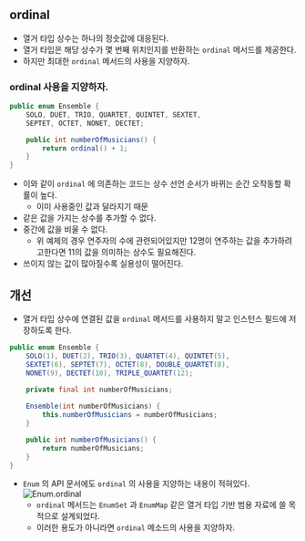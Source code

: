 ## ordinal
- 열거 타입 상수는 하나의 정숫값에 대응된다.
- 열거 타입은 해당 상수가 몇 번째 위치인지를 반환하는 `ordinal` 메서드를 제공한다.
- 하지만 최대한 `ordinal` 메서드의 사용을 지양하자.

### ordinal 사용을 지양하자.
```java
public enum Ensemble {
    SOLO, DUET, TRIO, QUARTET, QUINTET, SEXTET, 
    SEPTET, OCTET, NONET, DECTET;

    public int numberOfMusicians() {
        return ordinal() + 1;
    }
}
```
- 이와 같이 `ordinal` 에 의존하는 코드는 상수 선언 순서가 바뀌는 순간 오작동할 확률이 높다.
  - 이미 사용중인 값과 달라지기 때문
- 같은 값을 가지는 상수를 추가할 수 없다.
- 중간에 값을 비울 수 없다.
    - 위 예제의 경우 연주자의 수에 관련되어있지만 12명이 연주하는 값을 추가하려고한다면 11의 값을 의미하는 상수도 필요해진다.
- 쓰이지 않는 값이 많아질수록 실용성이 떨어진다.

## 개선
- 열거 타입 상수에 연결된 값을 `ordinal` 메서드를 사용하지 말고 인스턴스 필드에 저장하도록 한다.
```java
public enum Ensemble {
    SOLO(1), DUET(2), TRIO(3), QUARTET(4), QUINTET(5), 
    SEXTET(6), SEPTET(7), OCTET(8), DOUBLE_QUARTET(8), 
    NONET(9), DECTET(10), TRIPLE_QUARTET(12);
    
    private final int numberOfMusicians;

    Ensemble(int numberOfMusicians) {
        this.numberOfMusicians = numberOfMusicians;
    }

    public int numberOfMusicians() {
        return numberOfMusicians;
    }
}
```
- `Enum` 의 API 문서에도 `ordinal` 의 사용을 지양하는 내용이 적혀있다.
  ![Enum.ordinal](https://github.com/Evil-Goblin/BookStudy/assets/74400861/ea7ca9af-2bd9-4e84-8b70-447c7dde60b6)
  - `ordinal` 메서드는 `EnumSet` 과 `EnumMap` 같은 열거 타입 기반 범용 자료에 쓸 목적으로 설계되었다.
  - 이러한 용도가 아니라면 `ordinal` 메소드의 사용을 지양하자.
